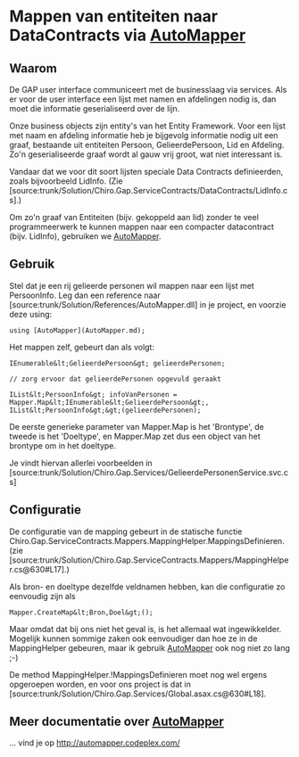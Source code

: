 Mappen van entiteiten naar DataContracts via [AutoMapper](AutoMapper.md)
===============================================================

Waarom
------

De GAP user interface communiceert met de businesslaag via services. Als
er voor de user interface een lijst met namen en afdelingen nodig is,
dan moet die informatie geserialiseerd over de lijn.

Onze business objects zijn entity's van het Entity Framework. Voor een
lijst met naam en afdeling informatie heb je bijgevolg informatie nodig
uit een graaf, bestaande uit entiteiten Persoon, GelieerdePersoon, Lid
en Afdeling. Zo'n geserialiseerde graaf wordt al gauw vrij groot, wat
niet interessant is.

Vandaar dat we voor dit soort lijsten speciale Data Contracts
definieerden, zoals bijvoorbeeld LidInfo. (Zie
\[source:trunk/Solution/Chiro.Gap.ServiceContracts/DataContracts/LidInfo.cs\].)

Om zo'n graaf van Entiteiten (bijv. gekoppeld aan lid) zonder te veel
programmeerwerk te kunnen mappen naar een compacter datacontract (bijv.
LidInfo), gebruiken we [AutoMapper](AutoMapper.md).

Gebruik
-------

Stel dat je een rij gelieerde personen wil mappen naar een lijst met
PersoonInfo. Leg dan een reference naar
\[source:trunk/Solution/References/AutoMapper.dll\] in je project, en
voorzie deze using:

```
using [AutoMapper](AutoMapper.md);
```

Het mappen zelf, gebeurt dan als volgt:

```
IEnumerable&lt;GelieerdePersoon&gt; gelieerdePersonen;

// zorg ervoor dat gelieerdePersonen opgevuld geraakt

IList&lt;PersoonInfo&gt; infoVanPersonen =
Mapper.Map&lt;IEnumerable&lt;GelieerdePersoon&gt;,
IList&lt;PersoonInfo&gt;&gt;(gelieerdePersonen);
```

De eerste generieke parameter van Mapper.Map is het 'Brontype', de
tweede is het 'Doeltype', en Mapper.Map zet dus een object van het
brontype om in het doeltype.

Je vindt hiervan allerlei voorbeelden in
\[source:trunk/Solution/Chiro.Gap.Services/GelieerdePersonenService.svc.cs\]

Configuratie
------------

De configuratie van de mapping gebeurt in de statische functie
Chiro.Gap.ServiceContracts.Mappers.MappingHelper.MappingsDefinieren.
(zie
\[source:trunk/Solution/Chiro.Gap.ServiceContracts.Mappers/MappingHelper.cs@630\#L17\].)

Als bron- en doeltype dezelfde veldnamen hebben, kan die configuratie zo
eenvoudig zijn als

```
Mapper.CreateMap&lt;Bron,Doel&gt;();
```

Maar omdat dat bij ons niet het geval is, is het allemaal wat
ingewikkelder. Mogelijk kunnen sommige zaken ook eenvoudiger dan hoe ze
in de MappingHelper gebeuren, maar ik gebruik [AutoMapper](AutoMapper.md) ook nog
niet zo lang ;-)

De method MappingHelper.!MappingsDefinieren moet nog wel ergens
opgeroepen worden, en voor ons project is dat in
\[source:trunk/Solution/Chiro.Gap.Services/Global.asax.cs@630\#L18\].

Meer documentatie over [AutoMapper](AutoMapper.md)
-----------------------------------------

... vind je op http://automapper.codeplex.com/
